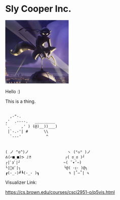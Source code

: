 # Sly Cooper Inc.
<img src="sly-cooper-pic.jpg" height=200 />

Hello :)

This is a thing.

```

  ,-"-.
,'  .----.   _________
`.     ,' ) (@)__))___)
 |`-.-'| #       \\
  `---'           ^     


( ノ ^o^)ノ                 ヽ (°◇° )ノ
ᕕ(⌐■_■)ᕗ ♪♬               ┌( ಠ_ಠ )┘
┌|ﾟзﾟ|┘                   ~( ˘▾˘~)
└|ﾟεﾟ|┐                   └@( ･ｪ･ )@┐
┏(-_-)┛┗(-_- )┓             १ |˚–˚| ५

```

Visualizer Link:

https://cs.brown.edu/courses/csci2951-o/p5vis.html
